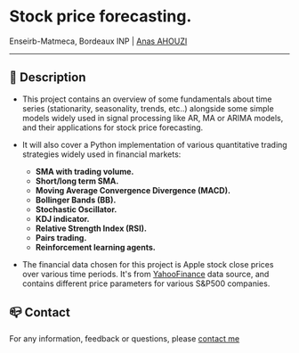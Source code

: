 # Stock price forecasting.
Enseirb-Matmeca, Bordeaux INP | [Anas AHOUZI](https://www.linkedin.com/in/aahouzi/)
***

## :monocle_face: Description
- This project contains an overview of some fundamentals about time series (stationarity, seasonality, trends, etc..) alongside some simple models widely used in signal processing like AR, MA or ARIMA models,
and their applications for stock price forecasting.
- It will also cover a Python implementation of various quantitative trading strategies widely used in financial markets:
  - **SMA with trading volume.**
  - **Short/long term SMA.**
  - **Moving Average Convergence Divergence (MACD).**
  - **Bollinger Bands (BB).**
  - **Stochastic Oscillator.**
  - **KDJ indicator.**
  - **Relative Strength Index (RSI).**
  - **Pairs trading.**
  - **Reinforcement learning agents.**
  
- The financial data chosen for this project is Apple stock close prices over various time periods. It's from [YahooFinance](https://pypi.org/project/yfinance/) data source, and contains different price parameters for various S&P500 companies.




## :mailbox_closed: Contact
For any information, feedback or questions, please [contact me][anas-email]










[anas-email]: mailto:ahouzi2000@hotmail.fr